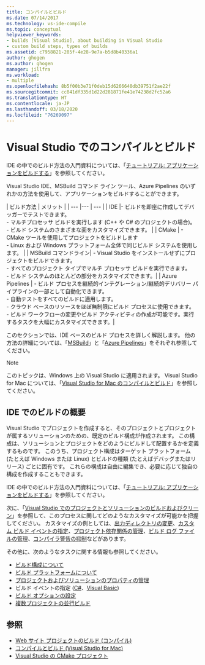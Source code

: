 ```yaml
---
title: コンパイルとビルド
ms.date: 07/14/2017
ms.technology: vs-ide-compile
ms.topic: conceptual
helpviewer_keywords:
- builds [Visual Studio], about building in Visual Studio
- custom build steps, types of builds
ms.assetid: c7958821-285f-4e28-9e7a-b5d8b40336a1
author: ghogen
ms.author: ghogen
manager: jillfra
ms.workload:
- multiple
ms.openlocfilehash: 8b5f00b3e71f0deb15d6266640db39751f2ae22f
ms.sourcegitcommit: cc841df335d1d22d281871fe41e74238d2fc52a6
ms.translationtype: HT
ms.contentlocale: ja-JP
ms.lasthandoff: 03/18/2020
ms.locfileid: "76269097"
---
```

# <a name="compile-and-build-in-visual-studio"></a>Visual Studio でのコンパイルとビルド

IDE の中でのビルド方法の入門資料については、「[チュートリアル: アプリケーションをビルドする](walkthrough-building-an-application.md)」を参照してください。

Visual Studio IDE、MSBuild コマンド ライン ツール、Azure Pipelines のいずれかの方法を使用して、アプリケーションをビルドすることができます。

| ビルド方法 | メリット |
| --- |--- | --- |
| IDE |- ビルドを即座に作成してデバッガーでテストできます。<br />- マルチプロセッサ ビルドを実行します (C++ や C# のプロジェクトの場合)。<br />- ビルド システムのさまざまな面をカスタマイズできます。 |
| CMake | - CMake ツールを使用してプロジェクトをビルドします<br />- Linux および Windows プラットフォーム全体で同じビルド システムを使用します。 |
| MSBuild コマンドライン| - Visual Studio をインストールせずにプロジェクトをビルドできます。<br />- すべてのプロジェクト タイプでマルチ プロセッサ ビルドを実行できます。<br />- ビルド システムのほとんどの部分をカスタマイズできます。|
| Azure Pipelines | - ビルド プロセスを継続的インテグレーション/継続的デリバリー パイプラインの一部として自動化できます。<br />- 自動テストをすべてのビルドに適用します。<br />- クラウド ベースのリソースをほぼ無制限にビルド プロセスに使用できます。<br />- ビルド ワークフローの変更やビルド アクティビティの作成が可能です。実行するタスクを大幅にカスタマイズできます。|

このセクションでは、IDE ベースのビルド プロセスを詳しく解説します。 他の方法の詳細については、「[MSBuild](../msbuild/msbuild.md)」と「[Azure Pipelines](/azure/devops/pipelines/index?view=vsts)」をそれぞれ参照してください。

> [!NOTE]
> このトピックは、Windows 上の Visual Studio に適用されます。 Visual Studio for Mac については、「[Visual Studio for Mac のコンパイルとビルド](/visualstudio/mac/compiling-and-building)」を参照してください。

## <a name="overview-of-building-from-the-ide"></a>IDE でのビルドの概要

Visual Studio でプロジェクトを作成すると、そのプロジェクトとプロジェクトが属するソリューションのための、既定のビルド構成が作成されます。  この構成は、ソリューションとプロジェクトをどのようにビルドして配置するかを定義するものです。 このうち、プロジェクト構成はターゲット プラットフォーム (たとえば Windows または Linux) とビルドの種類 (たとえばデバッグまたはリリース) ごとに固有です。 これらの構成は自由に編集でき、必要に応じて独自の構成を作成することもできます。

IDE の中でのビルド方法の入門資料については、「[チュートリアル: アプリケーションをビルドする](walkthrough-building-an-application.md)」を参照してください。

次に、「[Visual Studio でのプロジェクトとソリューションのビルドおよびクリーン](building-and-cleaning-projects-and-solutions-in-visual-studio.md)」を参照して、このプロセスに関してどのようなカスタマイズが可能かを把握してください。 カスタマイズの例としては、[出力ディレクトリの変更](how-to-change-the-build-output-directory.md)、[カスタム ビルド イベントの指定](specifying-custom-build-events-in-visual-studio.md)、[プロジェクト依存関係の管理](how-to-create-and-remove-project-dependencies.md)、[ビルド ログ ファイルの管理](how-to-view-save-and-configure-build-log-files.md)、[コンパイラ警告の抑制](how-to-suppress-compiler-warnings.md)などがあります。

その他に、次のようなタスクに関する情報も参照してください。
- [ビルド構成について](understanding-build-configurations.md)
- [ビルド プラットフォームについて](understanding-build-platforms.md)
- [プロジェクトおよびソリューションのプロパティの管理](managing-project-and-solution-properties.md)
- ビルド イベントの指定 ([C#](how-to-specify-build-events-csharp.md)、[Visual Basic](how-to-specify-build-events-visual-basic.md))
- [ビルド オプションの設定](reference/options-dialog-box-projects-and-solutions-build-and-run.md)
- [複数プロジェクトの並行ビルド](../msbuild/building-multiple-projects-in-parallel-with-msbuild.md)

## <a name="see-also"></a>参照

- [Web サイト プロジェクトのビルド (コンパイル)](https://msdn.microsoft.com/Library/a9cbb88c-8fff-4c67-848b-98fbfd823193)
- [コンパイルとビルド (Visual Studio for Mac)](/visualstudio/mac/compiling-and-building)
- [Visual Studio の CMake プロジェクト](/cpp/build/cmake-projects-in-visual-studio)
